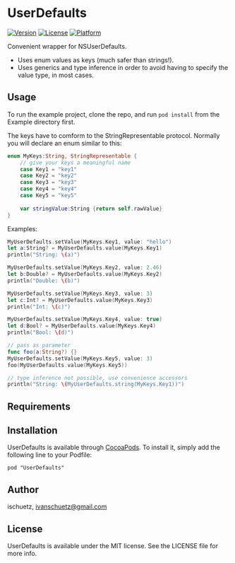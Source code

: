 # UserDefaults


[![Version](https://img.shields.io/cocoapods/v/UserDefaults.svg?style=flat)](http://cocoadocs.org/docsets/UserDefaults)
[![License](https://img.shields.io/cocoapods/l/UserDefaults.svg?style=flat)](http://cocoadocs.org/docsets/UserDefaults)
[![Platform](https://img.shields.io/cocoapods/p/UserDefaults.svg?style=flat)](http://cocoadocs.org/docsets/UserDefaults)

Convenient wrapper for NSUserDefaults. 

- Uses enum values as keys (much safer than strings!).
- Uses generics and type inference in order to avoid having to specify the value type, in most cases.

## Usage

To run the example project, clone the repo, and run `pod install` from the Example directory first.

The keys have to comform to the StringRepresentable protocol. Normally you will declare an enum similar to this:

```swift
enum MyKeys:String, StringRepresentable {
    // give your keys a meaningful name
    case Key1 = "key1"
    case Key2 = "key2"
    case Key3 = "key3"
    case Key4 = "key4"
    case Key5 = "key5"
    
    var stringValue:String {return self.rawValue}
}
```

Examples:


```swift
MyUserDefaults.setValue(MyKeys.Key1, value: "hello")
let a:String? = MyUserDefaults.value(MyKeys.Key1)
println("String: \(a)")

MyUserDefaults.setValue(MyKeys.Key2, value: 2.46)
let b:Double? = MyUserDefaults.value(MyKeys.Key2)
println("Double: \(b)")

MyUserDefaults.setValue(MyKeys.Key3, value: 3)
let c:Int? = MyUserDefaults.value(MyKeys.Key3)
println("Int: \(c)")

MyUserDefaults.setValue(MyKeys.Key4, value: true)
let d:Bool? = MyUserDefaults.value(MyKeys.Key4)
println("Bool: \(d)")

// pass as parameter
func foo(a:String?) {}
MyUserDefaults.setValue(MyKeys.Key5, value: 3)
foo(MyUserDefaults.value(MyKeys.Key5))

// type inference not possible, use convenience accessors
println("String: \(MyUserDefaults.string(MyKeys.Key1))")
```

## Requirements

## Installation

UserDefaults is available through [CocoaPods](http://cocoapods.org). To install
it, simply add the following line to your Podfile:

    pod "UserDefaults"

## Author

ischuetz, ivanschuetz@gmail.com

## License

UserDefaults is available under the MIT license. See the LICENSE file for more info.


